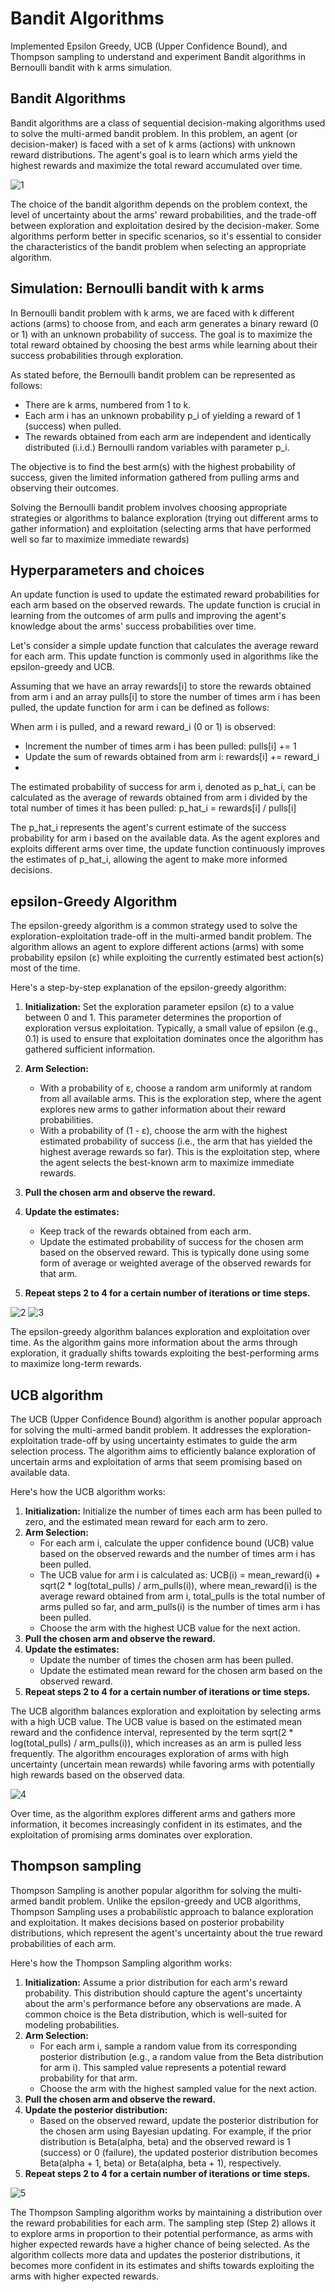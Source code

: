 # Bandit Algorithms
Implemented Epsilon Greedy, UCB (Upper Confidence Bound), and Thompson sampling to understand and experiment Bandit algorithms in Bernoulli bandit with k arms simulation. 

## Bandit Algorithms 
Bandit algorithms are a class of sequential decision-making algorithms used to solve the multi-armed bandit problem. In this problem, an agent (or decision-maker) is faced with a set of k arms (actions) with unknown reward distributions. The agent's goal is to learn which arms yield the highest rewards and maximize the total reward accumulated over time. 

![1](https://github.com/Sagarnandeshwar/Bandit_Algorithms/blob/main/image/1.png)

The choice of the bandit algorithm depends on the problem context, the level of uncertainty about the arms' reward probabilities, and the trade-off between exploration and exploitation desired by the decision-maker. Some algorithms perform better in specific scenarios, so it's essential to consider the characteristics of the bandit problem when selecting an appropriate algorithm. 

## Simulation: Bernoulli bandit with k arms 
In Bernoulli bandit problem with k arms, we are faced with k different actions (arms) to choose from, and each arm generates a binary reward (0 or 1) with an unknown probability of success. The goal is to maximize the total reward obtained by choosing the best arms while learning about their success probabilities through exploration. 

As stated before, the Bernoulli bandit problem can be represented as follows: 
- There are k arms, numbered from 1 to k. 
- Each arm i has an unknown probability p_i of yielding a reward of 1 (success) when pulled. 
- The rewards obtained from each arm are independent and identically distributed (i.i.d.) Bernoulli random variables with parameter p_i. 

The objective is to find the best arm(s) with the highest probability of success, given the limited information gathered from pulling arms and observing their outcomes. 

Solving the Bernoulli bandit problem involves choosing appropriate strategies or algorithms to balance exploration (trying out different arms to gather information) and exploitation (selecting arms that have performed well so far to maximize immediate rewards) 

## Hyperparameters and choices  
An update function is used to update the estimated reward probabilities for each arm based on the observed rewards. The update function is crucial in learning from the outcomes of arm pulls and improving the agent's knowledge about the arms' success probabilities over time. 

Let's consider a simple update function that calculates the average reward for each arm. This update function is commonly used in algorithms like the epsilon-greedy and UCB. 

Assuming that we have an array rewards[i] to store the rewards obtained from arm i and an array pulls[i] to store the number of times arm i has been pulled, the update function for arm i can be defined as follows: 

When arm i is pulled, and a reward reward_i (0 or 1) is observed: 
- Increment the number of times arm i has been pulled: pulls[i] += 1 
- Update the sum of rewards obtained from arm i: rewards[i] += reward_i
- 
The estimated probability of success for arm i, denoted as p_hat_i, can be calculated as the average of rewards obtained from arm i divided by the total number of times it has been pulled: p_hat_i = rewards[i] / pulls[i] 

The p_hat_i represents the agent's current estimate of the success probability for arm i based on the available data. As the agent explores and exploits different arms over time, the update function continuously improves the estimates of p_hat_i, allowing the agent to make more informed decisions. 

## epsilon-Greedy Algorithm

The epsilon-greedy algorithm is a common strategy used to solve the exploration-exploitation trade-off in the multi-armed bandit problem. The algorithm allows an agent to explore different actions (arms) with some probability epsilon (ε) while exploiting the currently estimated best action(s) most of the time. 

Here's a step-by-step explanation of the epsilon-greedy algorithm: 

1. **Initialization:** Set the exploration parameter epsilon (ε) to a value between 0 and 1. This parameter determines the proportion of exploration versus exploitation. Typically, a small value of epsilon (e.g., 0.1) is used to ensure that exploitation dominates once the algorithm has gathered sufficient information. 

2. **Arm Selection:**
   - With a probability of ε, choose a random arm uniformly at random from all available arms. This is the exploration step, where the agent explores new arms to gather information about their reward probabilities.
   - With a probability of (1 - ε), choose the arm with the highest estimated probability of success (i.e., the arm that has yielded the highest average rewards so far). This is the exploitation step, where the agent selects the best-known arm to maximize immediate rewards. 

3. **Pull the chosen arm and observe the reward.**

4. **Update the estimates:**
   - Keep track of the rewards obtained from each arm.
   - Update the estimated probability of success for the chosen arm based on the observed reward. This is typically done using some form of average or weighted average of the observed rewards for that arm. 

5. **Repeat steps 2 to 4 for a certain number of iterations or time steps.**

![2](https://github.com/Sagarnandeshwar/Bandit_Algorithms/blob/main/image/2.png)
![3](https://github.com/Sagarnandeshwar/Bandit_Algorithms/blob/main/image/3.png)

The epsilon-greedy algorithm balances exploration and exploitation over time. As the algorithm gains more information about the arms through exploration, it gradually shifts towards exploiting the best-performing arms to maximize long-term rewards. 

## UCB algorithm 

The UCB (Upper Confidence Bound) algorithm is another popular approach for solving the multi-armed bandit problem. It addresses the exploration-exploitation trade-off by using uncertainty estimates to guide the arm selection process. The algorithm aims to efficiently balance exploration of uncertain arms and exploitation of arms that seem promising based on available data. 

Here's how the UCB algorithm works: 
1. **Initialization:** Initialize the number of times each arm has been pulled to zero, and the estimated mean reward for each arm to zero. 
2. **Arm Selection:**
   - For each arm i, calculate the upper confidence bound (UCB) value based on the observed rewards and the number of times arm i has been pulled.
   - The UCB value for arm i is calculated as: UCB(i) = mean_reward(i) + sqrt(2 * log(total_pulls) / arm_pulls(i)), where mean_reward(i) is the average reward obtained from arm i, total_pulls is the total number of arms pulled so far, and arm_pulls(i) is the number of times arm i has been pulled.
   - Choose the arm with the highest UCB value for the next action.
3. **Pull the chosen arm and observe the reward.**
4. **Update the estimates:**
   - Update the number of times the chosen arm has been pulled.
   - Update the estimated mean reward for the chosen arm based on the observed reward. 
5. **Repeat steps 2 to 4 for a certain number of iterations or time steps.**

The UCB algorithm balances exploration and exploitation by selecting arms with a high UCB value. The UCB value is based on the estimated mean reward and the confidence interval, represented by the term sqrt(2 * log(total_pulls) / arm_pulls(i)), which increases as an arm is pulled less frequently. The algorithm encourages exploration of arms with high uncertainty (uncertain mean rewards) while favoring arms with potentially high rewards based on the observed data. 

![4](https://github.com/Sagarnandeshwar/Bandit_Algorithms/blob/main/image/4.png)

Over time, as the algorithm explores different arms and gathers more information, it becomes increasingly confident in its estimates, and the exploitation of promising arms dominates over exploration. 

## Thompson sampling 
Thompson Sampling is another popular algorithm for solving the multi-armed bandit problem. Unlike the epsilon-greedy and UCB algorithms, Thompson Sampling uses a probabilistic approach to balance exploration and exploitation. It makes decisions based on posterior probability distributions, which represent the agent's uncertainty about the true reward probabilities of each arm. 

Here's how the Thompson Sampling algorithm works: 
1. **Initialization:** Assume a prior distribution for each arm's reward probability. This distribution should capture the agent's uncertainty about the arm's performance before any observations are made. A common choice is the Beta distribution, which is well-suited for modeling probabilities. 
2. **Arm Selection:**
   - For each arm i, sample a random value from its corresponding posterior distribution (e.g., a random value from the Beta distribution for arm i). This sampled value represents a potential reward probability for that arm.
   - Choose the arm with the highest sampled value for the next action. 
3. **Pull the chosen arm and observe the reward.**
4. **Update the posterior distribution:**
   - Based on the observed reward, update the posterior distribution for the chosen arm using Bayesian updating. For example, if the prior distribution is Beta(alpha, beta) and the observed reward is 1 (success) or 0 (failure), the updated posterior distribution becomes Beta(alpha + 1, beta) or Beta(alpha, beta + 1), respectively. 
5. **Repeat steps 2 to 4 for a certain number of iterations or time steps.**

![5](https://github.com/Sagarnandeshwar/Bandit_Algorithms/blob/main/image/5.png)

The Thompson Sampling algorithm works by maintaining a distribution over the reward probabilities for each arm. The sampling step (Step 2) allows it to explore arms in proportion to their potential performance, as arms with higher expected rewards have a higher chance of being selected. As the algorithm collects more data and updates the posterior distributions, it becomes more confident in its estimates and shifts towards exploiting the arms with higher expected rewards. 


